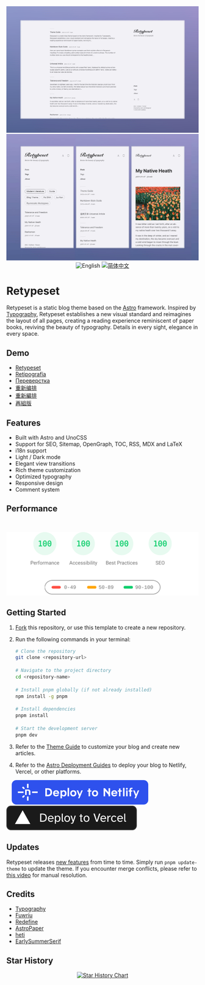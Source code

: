 <img alt="Cover Image" src="images/retypeset-en-desktop.webp"/>
<img alt="Cover Image" src="images/retypeset-en-mobile.webp"/>

<div align="center">
  <picture>
    <source media="(prefers-color-scheme: dark)"
            srcset="https://img.shields.io/badge/-English-4593F8?style=for-the-badge" />
    <source media="(prefers-color-scheme: light)"
            srcset="https://img.shields.io/badge/-English-0A69DA?style=for-the-badge" />
    <img src="https://img.shields.io/badge/-English-0A69DA?style=for-the-badge" alt="English">
  </picture>
  <a title="zh" href="README.zh.md">
    <img src="https://img.shields.io/badge/-%E7%AE%80%E4%BD%93%E4%B8%AD%E6%96%87-545759?style=for-the-badge" alt="简体中文">
  </a>
</div>

# Retypeset

Retypeset is a static blog theme based on the [Astro](https://astro.build/) framework. Inspired by [Typography](https://astro-theme-typography.vercel.app/), Retypeset establishes a new visual standard and reimagines the layout of all pages, creating a reading experience reminiscent of paper books, reviving the beauty of typography. Details in every sight, elegance in every space.

## Demo

- [Retypeset](https://retypeset.radishzz.cc/en/)
- [Retipografía](https://retypeset.radishzz.cc/es/)
- [Переверстка](https://retypeset.radishzz.cc/ru/)
- [重新编排](https://retypeset.radishzz.cc/)
- [重新編排](https://retypeset.radishzz.cc/zh-tw/)
- [再組版](https://retypeset.radishzz.cc/ja/)

## Features

- Built with Astro and UnoCSS
- Support for SEO, Sitemap, OpenGraph, TOC, RSS, MDX and LaTeX
- i18n support
- Light / Dark mode
- Elegant view transitions
- Rich theme customization
- Optimized typography
- Responsive design
- Comment system

## Performance

<br>
<p align="center">
  <a href="https://pagespeed.web.dev/analysis?url=https%3A%2F%2Fretypeset.radishzz.cc%2Fen%2F&form_factor=desktop">
    <img width="710" alt="Retypeset Lighthouse Score" src="images/retypeset-lighthouse-score.svg">
  <a>
</p>

## Getting Started

1. [Fork](https://github.com/radishzzz/astro-theme-retypeset/fork) this repository, or use this template to create a new repository.
2. Run the following commands in your terminal:

   ```bash
   # Clone the repository
   git clone <repository-url>

   # Navigate to the project directory
   cd <repository-name>

   # Install pnpm globally (if not already installed)
   npm install -g pnpm

   # Install dependencies
   pnpm install

   # Start the development server
   pnpm dev
   ```

3. Refer to the [Theme Guide](https://retypeset.radishzz.cc/en/posts/theme-guide/) to customize your blog and create new articles.
4. Refer to the [Astro Deployment Guides](https://docs.astro.build/en/guides/deploy/) to deploy your blog to Netlify, Vercel, or other platforms.

&emsp;[![Deploy to Netlify](images/deploy-netlify.svg)](https://app.netlify.com/start) [![Deploy to Vercel](images/deploy-vercel.svg)](https://vercel.com/new)

## Updates

Retypeset releases [new features](https://github.com/radishzzz/astro-theme-retypeset/issues/18) from time to time. Simply run `pnpm update-theme` to update the theme. If you encounter merge conflicts, please refer to [this video](https://youtu.be/lz5OuKzvadQ?si=sH_ALNgqxrYqNVQT) for manual resolution.

## Credits

- [Typography](https://github.com/moeyua/astro-theme-typography)
- [Fuwriu](https://github.com/saicaca/fuwari)
- [Redefine](https://github.com/EvanNotFound/hexo-theme-redefine)
- [AstroPaper](https://github.com/satnaing/astro-paper)
- [heti](https://github.com/sivan/heti)
- [EarlySummerSerif](https://github.com/GuiWonder/EarlySummerSerif)

## Star History

<p align="center">
<a href="https://star-history.com/#radishzzz/astro-theme-retypeset&Date">
  <picture>
    <source media="(prefers-color-scheme: dark)" srcset="https://api.star-history.com/svg?repos=radishzzz/astro-theme-retypeset&type=Date&theme=dark" />
    <source media="(prefers-color-scheme: light)" srcset="https://api.star-history.com/svg?repos=radishzzz/astro-theme-retypeset&type=Date" />
    <img alt="Star History Chart" src="https://api.star-history.com/svg?repos=radishzzz/astro-theme-retypeset&type=Date" />
  </picture>
</p>
